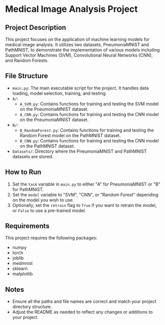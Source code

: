 # Medical Image Analysis Project

## Project Description
This project focuses on the application of machine learning models for medical image analysis. It utilizes two datasets, PneumoniaMNIST and PathMNIST, to demonstrate the implementation of various models including Support Vector Machines (SVM), Convolutional Neural Networks (CNN), and Random Forests.

## File Structure
- `main.py`: The main executable script for the project. It handles data loading, model selection, training, and testing.
- `A/`:
  - `A_SVM.py`: Contains functions for training and testing the SVM model on the PneumoniaMNIST dataset.
  - `A_CNN.py`: Contains functions for training and testing the CNN model on the PneumoniaMNIST dataset.
- `B/`:
  - `B_RandomForest.py`: Contains functions for training and testing the Random Forest model on the PathMNIST dataset.
  - `B_CNN.py`: Contains functions for training and testing the CNN model on the PathMNIST dataset.
- `Datasets/`: Directory where the PneumoniaMNIST and PathMNIST datasets are stored.

## How to Run
1. Set the `task` variable in `main.py` to either "A" for PneumoniaMNIST or "B" for PathMNIST.
2. Set the `model` variable to "SVM", "CNN", or "Random Forest" depending on the model you wish to use.
3. Optionally, set the `retrain` flag to `True` if you want to retrain the model, or `False` to use a pre-trained model.

## Requirements
This project requires the following packages:
- numpy
- torch
- joblib
- medmnist
- sklearn
- matplotlib

## Notes
- Ensure all the paths and file names are correct and match your project directory structure.
- Adjust the README as needed to reflect any changes or additions to your project.
